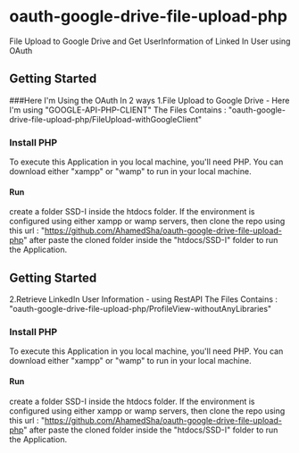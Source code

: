 # oauth-google-drive-file-upload-php
File Upload to Google Drive and Get UserInformation of Linked In User using OAuth

## Getting Started
###Here I'm Using the OAuth In 2 ways
1.File Upload to Google Drive - Here I'm using "GOOGLE-API-PHP-CLIENT"
   The Files Contains :  "oauth-google-drive-file-upload-php/FileUpload-withGoogleClient"

### Install PHP
To execute this Application in you local machine, you'll need PHP.
You can download either "xampp" or "wamp" to run in your local machine.

#### Run
create a folder SSD-I inside the htdocs folder.
If the environment is configured using either xampp or wamp servers, then clone the repo using this url : "https://github.com/AhamedSha/oauth-google-drive-file-upload-php" after paste the cloned folder inside the "htdocs/SSD-I" folder to run the Application.


## Getting Started
2.Retrieve LinkedIn User Information - using RestAPI
    The Files Contains : "oauth-google-drive-file-upload-php/ProfileView-withoutAnyLibraries"
### Install PHP
To execute this Application in you local machine, you'll need PHP.
You can download either "xampp" or "wamp" to run in your local machine.

#### Run
create a folder SSD-I inside the htdocs folder.
If the environment is configured using either xampp or wamp servers, then clone the repo using this url : "https://github.com/AhamedSha/oauth-google-drive-file-upload-php" after paste the cloned folder inside the "htdocs/SSD-I" folder to run the Application.